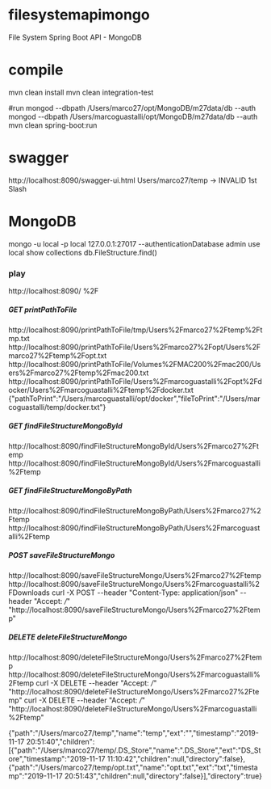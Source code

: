 # filesystemapimongo
File System Spring Boot API - MongoDB

# compile
mvn clean install
mvn clean integration-test

#run
mongod --dbpath /Users/marco27/opt/MongoDB/m27data/db --auth
mongod --dbpath /Users/marcoguastalli/opt/MongoDB/m27data/db --auth
mvn clean spring-boot:run

# swagger
http://localhost:8090/swagger-ui.html
Users/marco27/temp -> INVALID 1st Slash

# MongoDB
mongo -u local -p local 127.0.0.1:27017 --authenticationDatabase admin
use local
show collections
db.FileStructure.find()

### play
http://localhost:8090/
%2F

##### GET printPathToFile
http://localhost:8090/printPathToFile/tmp/Users%2Fmarco27%2Ftemp%2Ftmp.txt
http://localhost:8090/printPathToFile/Users%2Fmarco27%2Fopt/Users%2Fmarco27%2Ftemp%2Fopt.txt
http://localhost:8090/printPathToFile/Volumes%2FMAC200%2Fmac200/Users%2Fmarco27%2Ftemp%2Fmac200.txt
http://localhost:8090/printPathToFile/Users%2Fmarcoguastalli%2Fopt%2Fdocker/Users%2Fmarcoguastalli%2Ftemp%2Fdocker.txt
{"pathToPrint":"/Users/marcoguastalli/opt/docker","fileToPrint":"/Users/marcoguastalli/temp/docker.txt"}

##### GET findFileStructureMongoById
http://localhost:8090/findFileStructureMongoById/Users%2Fmarco27%2Ftemp
http://localhost:8090/findFileStructureMongoById/Users%2Fmarcoguastalli%2Ftemp

##### GET findFileStructureMongoByPath
http://localhost:8090/findFileStructureMongoByPath/Users%2Fmarco27%2Ftemp
http://localhost:8090/findFileStructureMongoByPath/Users%2Fmarcoguastalli%2Ftemp

##### POST saveFileStructureMongo
http://localhost:8090/saveFileStructureMongo/Users%2Fmarco27%2Ftemp
http://localhost:8090/saveFileStructureMongo/Users%2Fmarcoguastalli%2FDownloads
curl -X POST --header "Content-Type: application/json" --header "Accept: */*" "http://localhost:8090/saveFileStructureMongo/Users%2Fmarco27%2Ftemp"

##### DELETE deleteFileStructureMongo
http://localhost:8090/deleteFileStructureMongo/Users%2Fmarco27%2Ftemp
http://localhost:8090/deleteFileStructureMongo/Users%2Fmarcoguastalli%2Ftemp
curl -X DELETE --header "Accept: */*" "http://localhost:8090/deleteFileStructureMongo/Users%2Fmarco27%2Ftemp"
curl -X DELETE --header "Accept: */*" "http://localhost:8090/deleteFileStructureMongo/Users%2Fmarcoguastalli%2Ftemp"


{"path":"/Users/marco27/temp","name":"temp","ext":"","timestamp":"2019-11-17 20:51:40","children":[{"path":"/Users/marco27/temp/.DS_Store","name":".DS_Store","ext":"DS_Store","timestamp":"2019-11-17 11:10:42","children":null,"directory":false},{"path":"/Users/marco27/temp/opt.txt","name":"opt.txt","ext":"txt","timestamp":"2019-11-17 20:51:43","children":null,"directory":false}],"directory":true}
